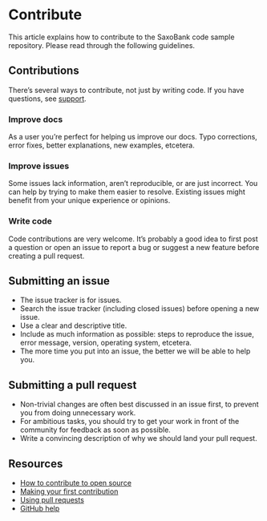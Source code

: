 # Contribute

This article explains how to contribute to the SaxoBank code sample repository.
Please read through the following guidelines.

## Contributions

There’s several ways to contribute, not just by writing code.
If you have questions, see [support](SUPPORT.md).

### Improve docs

As a user you’re perfect for helping us improve our docs.
Typo corrections, error fixes, better explanations, new examples, etcetera.

### Improve issues

Some issues lack information, aren’t reproducible, or are just incorrect.
You can help by trying to make them easier to resolve.
Existing issues might benefit from your unique experience or opinions.

### Write code

Code contributions are very welcome.
It’s probably a good idea to first post a question or open an issue to report a bug or suggest a new feature before creating a pull request.

## Submitting an issue

* The issue tracker is for issues.
* Search the issue tracker (including closed issues) before opening a new issue.
* Use a clear and descriptive title.
* Include as much information as possible: steps to reproduce the issue, error message, version, operating system, etcetera.
* The more time you put into an issue, the better we will be able to help you.

## Submitting a pull request

* Non-trivial changes are often best discussed in an issue first, to prevent you from doing unnecessary work.
* For ambitious tasks, you should try to get your work in front of the community for feedback as soon as possible.
* Write a convincing description of why we should land your pull request.

## Resources

* [How to contribute to open source](https://opensource.guide/how-to-contribute/)
* [Making your first contribution](https://medium.com/@vadimdemedes/making-your-first-contribution-de6576ddb190)
* [Using pull requests](https://help.github.com/articles/about-pull-requests/)
* [GitHub help](https://help.github.com)
